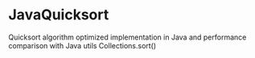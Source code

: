 # JavaQuicksort
Quicksort algorithm optimized implementation in Java and performance comparison with Java utils Collections.sort()
